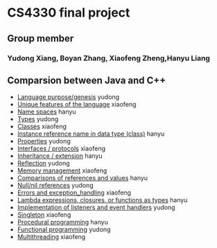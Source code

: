# CS4330  final project
## Group member
### Yudong Xiang, Boyan Zhang, Xiaofeng Zheng,Hanyu Liang
## Comparsion between Java and C++

* [Language purpose/genesis](https://github.com/hentai27/CS4330finalproject/blob/master/Language%20purpose.md) yudong
* [Unique features of the language](https://github.com/xzzff/CS4330finalproject/blob/master/Unique_features_of_the_language.md) xiaofeng
* [Name spaces](https://github.com/hentai27/CS4330finalproject/blob/master/Name_spaces.md) hanyu
* [Types](https://github.com/hentai27/CS4330finalproject/blob/master/Types.md) yudong
* [Classes](https://github.com/xzzff/CS4330finalproject/blob/master/Classes.md) xiaofeng
* [Instance reference name in data type (class)](https://github.com/hentai27/CS4330finalproject/blob/master/Instance_reference_name.md) hanyu
* [Properties](https://github.com/hentai27/CS4330finalproject/blob/master/Properties.md) yudong
* [Interfaces / protocols](https://github.com/xzzff/CS4330finalproject/blob/master/Interfaces.md) xiaofeng
* [Inheritance / extension](https://github.com/hentai27/CS4330finalproject/blob/master/Inheritance.md) hanyu
* [Reflection](https://github.com/hentai27/CS4330finalproject/blob/master/Reflection.md) yudong
* [Memory management](https://github.com/xzzff/CS4330finalproject/blob/master/Memory_management.md) xiaofeng
* [Comparisons of references and values](https://github.com/hentai27/CS4330finalproject/blob/master/Reference_values.md) hanyu
* [Null/nil references](https://github.com/hentai27/CS4330finalproject/blob/master/Null_references.md) yudong
* [Errors and exception_handling](https://github.com/xzzff/CS4330finalproject/blob/master/Errors_exception_handling.md) xiaofeng
* [Lambda expressions, closures, or functions as types](https://github.com/hentai27/CS4330finalproject/blob/master/Lambda.md) hanyu
* [Implementation of listeners and event handlers](https://github.com/hentai27/CS4330finalproject/blob/master/Implementation.md) yudong
* [Singleton](https://github.com/xzzff/CS4330finalproject/blob/master/Singleton.md) xiaofeng
* [Procedural programming](https://github.com/hentai27/CS4330finalproject/blob/master/Procedural_programming.md) hanyu
* [Functional programming](https://github.com/hentai27/CS4330finalproject/blob/master/Functional_programming.md) yudong
* [Multithreading](https://github.com/xzzff/CS4330finalproject/blob/master/Multithreading.md) xiaofeng
